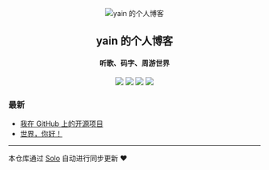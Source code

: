 <p align="center"><img alt="yain 的个人博客" src="https://static.b3log.org/images/brand/solo-32.png"></p><h2 align="center">
yain 的个人博客
</h2>

<h4 align="center">听歌、码字、周游世界</h4>
<p align="center"><a title="yain 的个人博客" target="_blank" href="https://github.com/ylsislove/solo-blog"><img src="https://img.shields.io/github/last-commit/ylsislove/solo-blog.svg?style=flat-square&color=FF9900"></a>
<a title="GitHub repo size in bytes" target="_blank" href="https://github.com/ylsislove/solo-blog"><img src="https://img.shields.io/github/repo-size/ylsislove/solo-blog.svg?style=flat-square"></a>
<a title="Solo Version" target="_blank" href="https://github.com/b3log/solo/releases"><img src="https://img.shields.io/badge/solo-3.6.7-f1e05a.svg?style=flat-square&color=blueviolet"></a>
<a title="Hits" target="_blank" href="https://github.com/b3log/hits"><img src="https://hits.b3log.org/ylsislove/solo-blog.svg"></a></p>

### 最新

* [我在 GitHub 上的开源项目](http://www.yaindream.com/my-github-repos)
* [世界，你好！](http://www.yaindream.com/hello-solo)



---

本仓库通过 [Solo](https://github.com/b3log/solo) 自动进行同步更新 ❤️ 